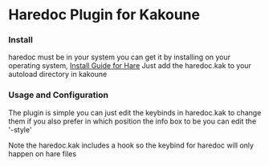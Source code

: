 # Haredoc Plugin for Kakoune

### Install

haredoc must be in your system you can get it by installing on your operating
system, [Install Guide for Hare](https://harelang.org/documentation/install/)
Just add the haredoc.kak to your autoload directory in kakoune

### Usage and Configuration

The plugin is simple you can just edit the keybinds in haredoc.kak to change
them if you also prefer in which position the info box to be you can edit the
'-style'

Note the haredoc.kak includes a hook so the keybind for haredoc will only happen
on hare files
